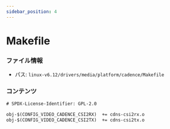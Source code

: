 ```yaml
---
sidebar_position: 4
---
```

# Makefile

### ファイル情報

- パス: `linux-v6.12/drivers/media/platform/cadence/Makefile`

### コンテンツ

```txt
# SPDX-License-Identifier: GPL-2.0

obj-$(CONFIG_VIDEO_CADENCE_CSI2RX)	+= cdns-csi2rx.o
obj-$(CONFIG_VIDEO_CADENCE_CSI2TX)	+= cdns-csi2tx.o

```
